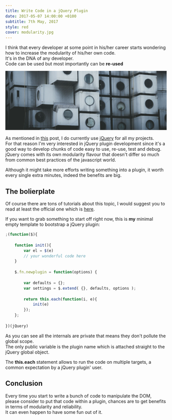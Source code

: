 ```yaml
---
title: Write Code in a jQuery Plugin
date: 2017-05-07 14:00:00 +0100
subtitle: 7th May, 2017
style: red
cover: modularity.jpg
---
```



I think that every developer at some point in his/her career starts wondering how to increase the modularity of his/her own code.  
It's in the DNA of any developer.  
Code can be used but most importantly can be **re-used**

![](../assets/posts/write-code-in-a-jquery-plugin/modularity.jpg)

As mentioned in [this](/blog/still-using-jquery/) post, I do currently use [jQuery](http://jquery.com) for all my projects.  
For that reason I'm very interested in jQuery plugin development since it's a good way to develop chunks of code easy to use, re-use, test and debug.  
jQuery comes with its own modularity flavour that doesn't differ so much from common best practices of the javascript world.

Although it might take more efforts writing something into a plugin, it worth every single extra minutes, indeed the benefits are big.

## The bolierplate

Of course there are tons of tutorials about this topic, I would suggest you to read at least the official one which is [here](https://learn.jquery.com/plugins/basic-plugin-creation/).

If you want to grab something to start off right now, this is **my** minimal empty template to bootstrap a jQuery plugin:

```js
;(function($){

    function init(){
        var el = $(e)
        // your wonderful code here
    }

    $.fn.newplugin = function(options) {
        
        var defaults = {};
        var settings = $.extend( {}, defaults, options );
        
        return this.each(function(i, e){
            init(e)
        });
    };

})(jQuery)
```

As you can see all the internals are private that means they don't pollute the global scope.  
The only public variable is the plugin name which is attached straight to the jQuery global object.

The **this.each** statement allows to run the code on multiple targets, a common expectation by a jQuery plugin' user.

## Conclusion

Every time you start to write a bunch of code to manipulate the DOM, please consider to put that code within a plugin, chances are to get benefits in terms of modularity and reliability.  
It can even happen to have some fun out of it.
